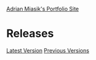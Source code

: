 [Adrian Miasik's Portfolio Site](www.adrianmiasik.com)

# Releases
[Latest Version](https://github.com/AdrianMiasik/TextMeshPro-Sandbox/releases/tag/0.1.1)
[Previous Versions](https://github.com/AdrianMiasik/TextMeshPro-Sandbox/releases)
